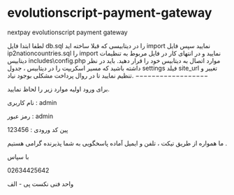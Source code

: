 # evolutionscript-payment-gateway
nextpay evolutionscript payment gateway

لطفا ابتدا فایل db.sql را در دیتابیسی که قبلا ساخته اید import نمایید سپس فایل ip2nationcountries.sql را import نمایید و در انتهای کار در فایل
مربوط به تنظیمات دیتابیس includes\config.php موارد اتصال به دیتابیس خود را قرار دهید.
باید در نظر داشته باشید که مسیر اسکریپت را در دیتابیس ، جدول settings فیلد site_url تغییر و تنظیم نمایید تا در روال پرداخت مشکلی بوجود نیاد.
−−−−−−−−−−−−−−−−−−

برای ورود اولیه موارد زیر را لحاظ نمایید.

نام کاربری : admin

رمز عبور : admin

پین کد ورودی : 123456


ما همواره از طریق تیکت ، تلفن و ایمیل آماده پاسخگویی به شما پذیرنده گرامی هستیم .

با سپاس

02634425642

واحد فنی نکست پی - الف
